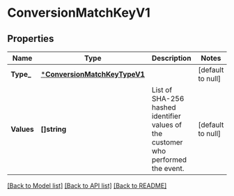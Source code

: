 # ConversionMatchKeyV1

## Properties
Name | Type | Description | Notes
------------ | ------------- | ------------- | -------------
**Type_** | [***ConversionMatchKeyTypeV1**](ConversionMatchKeyTypeV1.md) |  | [default to null]
**Values** | **[]string** | List of SHA-256 hashed identifier values of the customer who performed the event. | [default to null]

[[Back to Model list]](../README.md#documentation-for-models) [[Back to API list]](../README.md#documentation-for-api-endpoints) [[Back to README]](../README.md)

